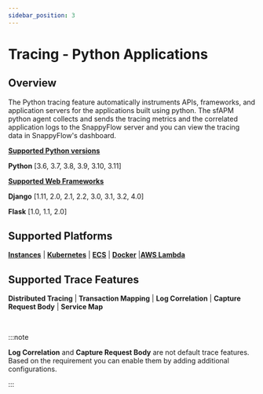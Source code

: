 ```yaml
---
sidebar_position: 3 
---
```

# Tracing - Python Applications

## Overview

The Python tracing feature automatically instruments APIs, frameworks, and application servers for the applications built using python. The sfAPM python agent collects and sends the tracing metrics and the correlated application logs to the SnappyFlow server and you can view the tracing data in SnappyFlow's dashboard.

<div class="blue_textbox">
	<b><u>Supported Python versions</u></b> 
	<p>
		<b>Python</b> [3.6, 3.7, 3.8, 3.9, 3.10, 3.11] </p>
	<b><u>Supported Web Frameworks</u></b>
	<p>
		<b>Django</b> [1.11, 2.0, 2.1, 2.2, 3.0, 3.1, 3.2, 4.0]
	</p>
    <p>
       <b>Flask</b>  [1.0, 1.1, 2.0]  
    </p>
</div>


## Supported Platforms

**[Instances](/docs/selfhosted-lite/Tracing/python/python_on_instance)** | **[Kubernetes](/docs/selfhosted-lite/Tracing/python/python_in_kubernetes)** | **[ECS](/docs/selfhosted-lite/Tracing/python/python_in_ECS)** | **[Docker](/docs/selfhosted-lite/Tracing/python/python_in_docker)** |**[AWS Lambda](/docs/selfhosted-lite/Tracing/python/aws_lamda)**



## Supported Trace Features 

**Distributed Tracing** | **Transaction Mapping** | **Log Correlation** | **Capture Request Body** | **Service Map**

<br/>

:::note

**Log Correlation** and **Capture Request Body** are not default trace features. Based on the requirement you can enable them by adding additional configurations.

:::






